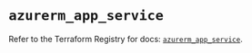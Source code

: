 # `azurerm_app_service`

Refer to the Terraform Registry for docs: [`azurerm_app_service`](https://registry.terraform.io/providers/hashicorp/azurerm/3.97.1/docs/resources/app_service).
